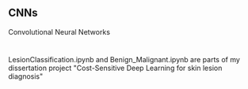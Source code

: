 ## CNNs 
Convolutional Neural Networks
#
LesionClassification.ipynb and Benign_Malignant.ipynb are parts of my dissertation project "Cost-Sensitive Deep Learning for skin lesion diagnosis"
